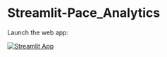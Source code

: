 # Streamlit-Pace_Analytics

Launch the web app:

[![Streamlit App](https://static.streamlit.io/badges/streamlit_badge_black_white.svg)](https://loganw621-pace-analytics-pace3-app-2aua6n.streamlitapp.com/)
